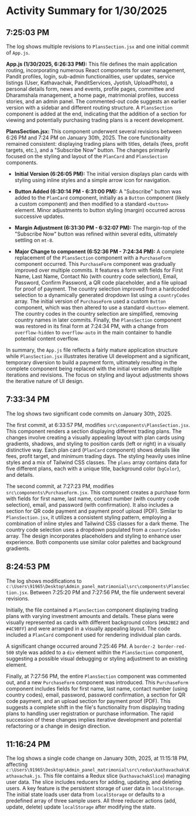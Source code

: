# Activity Summary for 1/30/2025

## 7:25:03 PM
The log shows multiple revisions to `PlansSection.jsx` and one initial commit of `App.js`.

**App.js (1/30/2025, 6:26:33 PM):** This file defines the main application routing, incorporating numerous React components for user management, Pandit profiles, login, sub-admin functionalities, user updates, service listings (User, Kathavachak, PanditServices, Jyotish, UploadPhoto), a personal details form, news and events, profile pages, committee and Dharamshala management, a home page, matrimonial profiles, success stories, and an admin panel.  The commented-out code suggests an earlier version with a sidebar and different routing structure. A `PlansSection` component is added at the end, indicating that the addition of a section for viewing and potentially purchasing trading plans is a recent development.

**PlansSection.jsx:** This component underwent several revisions between 6:26 PM and 7:24 PM on January 30th, 2025.  The core functionality remained consistent: displaying trading plans with titles, details (fees, profit targets, etc.), and a "Subscribe Now" button.  The changes primarily focused on the styling and layout of the `PlanCard` and `PlansSection` components.

* **Initial Version (6:26:05 PM):**  The initial version displays plan cards with styling using inline styles and a simple arrow icon for navigation.

* **Button Added (6:30:14 PM - 6:31:00 PM):** A "Subscribe" button was added to the `PlanCard` component, initially as a `Button` component (likely a custom component) and then modified to a standard `<button>` element.  Minor adjustments to button styling (margin) occurred across successive updates.

* **Margin Adjustment (6:31:30 PM - 6:32:07 PM):** The margin-top of the "Subscribe Now" button was refined within several edits, ultimately settling on `mt-8`.


* **Major Change to component (6:52:36 PM - 7:24:34 PM):** A complete replacement of the `PlansSection` component with a `PurchaseForm` component occurred. This `PurchaseForm` component was gradually improved over multiple commits. It features a form with fields for First Name, Last Name, Contact No (with country code selection), Email, Password, Confirm Password, a QR code placeholder, and a file upload for proof of payment. The country selection improved from a hardcoded selection to a dynamically generated dropdown list using a `countryCodes` array. The initial version of `PurchaseForm` used a custom `Button` component, which was then altered to use a standard `<button>` element.  The country codes in the country selection are simplified, removing country names in later commits.  Finally, the `PlansSection` component was restored in its final form at 7:24:34 PM, with a change from `overflow-hidden` to `overflow-auto` in the main container to handle potential content overflow.


In summary, the `App.js` file reflects a fairly mature application structure while `PlansSection.jsx` illustrates iterative UI development and a significant, temporary diversion to build a payment form, ultimately resulting in the complete component being replaced with the initial version after multiple iterations and revisions.  The focus on styling and layout adjustments shows the iterative nature of UI design.


## 7:33:34 PM
The log shows two significant code commits on January 30th, 2025.

The first commit, at 6:33:57 PM, modifies `src\components\PlansSection.jsx`.  This component renders a section displaying different trading plans.  The changes involve creating a visually appealing layout with plan cards using gradients, shadows, and styling to position cards (left or right) in a visually distinctive way. Each plan card (`PlanCard` component) shows details like fees, profit target, and minimum trading days. The styling heavily uses inline styles and a mix of Tailwind CSS classes.  The `plans` array contains data for five different plans, each with a unique title, background color (`bgColor`), and details.

The second commit, at 7:27:23 PM, modifies `src\components\PurchaseForm.jsx`. This component creates a purchase form with fields for first name, last name, contact number (with country code selection), email, and password (with confirmation). It also includes a section for QR code payment and payment proof upload (PDF).  Similar to `PlansSection.jsx`, it utilizes a consistent styling pattern, employing a combination of inline styles and Tailwind CSS classes for a dark theme. The country code selection uses a dropdown populated from a `countryCodes` array.  The design incorporates placeholders and styling to enhance user experience.  Both components use similar color palettes and background gradients.


## 8:24:53 PM
The log shows modifications to `c:\Users\91965\Desktop\Admin_panel_matrimonial\src\components\PlansSection.jsx`.  Between 7:25:20 PM and 7:27:56 PM, the file underwent several revisions.

Initially, the file contained a `PlansSection` component displaying trading plans with varying investment amounts and details.  These plans were visually represented as cards with different background colors (`#8A2BE2` and `#4C9BFF`) and were arranged in a visually appealing layout. The code included a `PlanCard` component used for rendering individual plan cards.

A significant change occurred around 7:25:46 PM.  A `border-2 border-red-500` style was added to a `div` element within the `PlansSection` component, suggesting a possible visual debugging or styling adjustment to an existing element.


Finally, at 7:27:56 PM, the entire `PlansSection` component was commented out, and a new `PurchaseForm` component was introduced. This `PurchaseForm` component includes fields for first name, last name, contact number (using country codes), email, password, password confirmation, a section for QR code payment, and an upload section for payment proof (PDF).  This suggests a complete shift in the file's functionality from displaying trading plans to handling user registration or purchase information.  The rapid succession of these changes implies iterative development and potential refactoring or a change in design direction.


## 11:16:24 PM
The log shows a single code change on January 30th, 2025, at 11:15:18 PM, affecting `c:\Users\91965\Desktop\Admin_panel_matrimonial\src\redux\kathavachak\Kathavachak.js`.  This file contains a Redux slice (`kathavachakSlice`) managing user data.  The slice includes reducers for adding, updating, and deleting users.  A key feature is the persistent storage of user data in `localStorage`.  The initial state loads user data from `localStorage` or defaults to a predefined array of three sample users.  All three reducer actions (add, update, delete) update `localStorage` after modifying the state.
